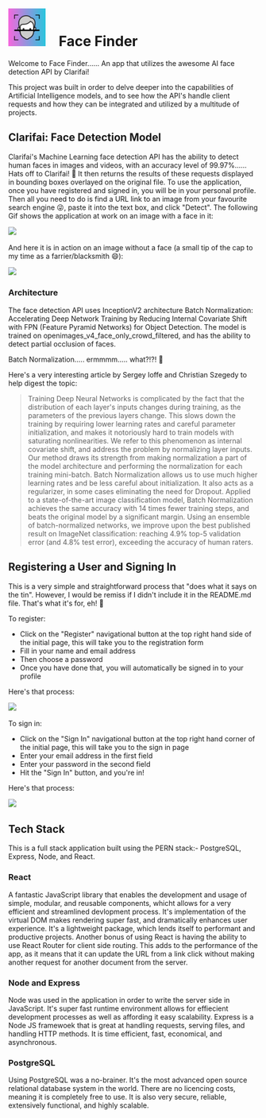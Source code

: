 # <img src="https://github.com/Pedginald/face-finder/blob/main/readMeDocs/smart-brain-logo.png" width="75"> $~~$ Face Finder

Welcome to Face Finder...... An app that utilizes the awesome AI face detection API by Clarifai!

This project was built in order to delve deeper into the capabilities of Artificial Intelligence models, and to see how the API's handle client requests and how they can be integrated and utilized by a multitude of projects.

## Clarifai: Face Detection Model

Clarifai's Machine Learning face detection API has the ability to detect human faces in images and videos, with an accuracy level of 99.97%...... Hats off to Clarifai! 🎩 It then returns the results of these requests displayed in bounding boxes overlayed on the original file. To use the application, once you have registered and signed in, you will be in your personal profile. Then all you need to do is find a URL link to an image from your favourite search engine 😜, paste it into the text box, and click "Detect". The following Gif shows the application at work on an image with a face in it:
 
<img src="https://github.com/Pedginald/face-finder/blob/main/readMeDocs/face-detection.gif" width="50%"/>

And here it is in action on an image without a face (a small tip of the cap to my time as a farrier/blacksmith 😄):

<img src="https://github.com/Pedginald/face-finder/blob/main/readMeDocs/no-detection.gif" width="50%"/>

### Architecture

The face detection API uses InceptionV2 architecture Batch Normalization: Accelerating Deep Network Training by Reducing Internal Covariate Shift with FPN (Feature Pyramid Networks) for Object Detection. The model is trained on openimages_v4_face_only_crowd_filtered, and has the ability to detect partial occlusion of faces.

Batch Normalization..... ermmmm..... what?!?! 🤯

Here's a very interesting article by Sergey Ioffe and Christian Szegedy to help digest the topic:

>Training Deep Neural Networks is complicated by the fact that the distribution of each layer's inputs changes during training, as the parameters of the previous layers change. This slows down the training by requiring lower learning rates and careful parameter initialization, and makes it notoriously hard to train models with saturating nonlinearities. We refer to this phenomenon as internal covariate shift, and address the problem by normalizing layer inputs. Our method draws its strength from making normalization a part of the model architecture and performing the normalization for each training mini-batch. Batch Normalization allows us to use much higher learning rates and be less careful about initialization. It also acts as a regularizer, in some cases eliminating the need for Dropout. Applied to a state-of-the-art image classification model, Batch Normalization achieves the same accuracy with 14 times fewer training steps, and beats the original model by a significant margin. Using an ensemble of batch-normalized networks, we improve upon the best published result on ImageNet classification: reaching 4.9% top-5 validation error (and 4.8% test error), exceeding the accuracy of human raters.

## Registering a User and Signing In

This is a very simple and straightforward process that "does what it says on the tin". However, I would be remiss if I didn't include it in the README.md file. That's what it's for, eh! 🙂

To register:
* Click on the "Register" navigational button at the top right hand side of the initial page, this will take you to the registration form
* Fill in your name and email address
* Then choose a password
* Once you have done that, you will automatically be signed in to your profile

Here's that process:

<img src="https://github.com/Pedginald/face-finder/blob/main/readMeDocs/register.gif" width="50%"/>

To sign in:
* Click on the "Sign In" navigational button at the top right hand corner of the initial page, this will take you to the sign in page
* Enter your email address in the first field
* Enter your password in the second field
* Hit the "Sign In" button, and you're in!

Here's that process:

<img src="https://github.com/Pedginald/face-finder/blob/main/readMeDocs/sign-in.gif" width="50%"/>

## Tech Stack

This is a full stack application built using the PERN stack:- PostgreSQL, Express, Node, and React.

### React

A fantastic JavaScript library that enables the development and usage of simple, modular, and reusable components, whicht allows for a very efficient and streamlined devlopment process. It's implementation of the virtual DOM makes rendering super fast, and dramatically enhances user experience. It's a lightweight package, which lends itself to performant and productive projects. Another bonus of using React is having the ability to use React Router for client side routing. This adds to the performance of the app, as it means that it can update the URL from a link click without making another request for another document from the server.

### Node and Express

Node was used in the application in order to write the server side in JavaScript. It's super fast runtime environment allows for effiecient development processes as well as affording it easy scalability. Express is a Node JS framewoek that is great at handling requests, serving files, and handling HTTP methods. It is time efficient, fast, economical, and asynchronous.

### PostgreSQL

Using PostgreSQL was a no-brainer. It's the most advanced open source relational database system in the world. There are no licencing costs, meaning it is completely free to use. It is also very secure, reliable, extensively functional, and highly scalable.

